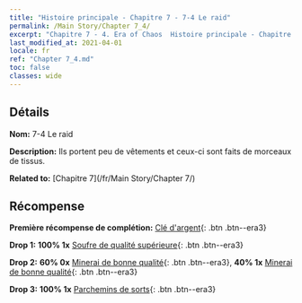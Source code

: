 ```yaml
---
title: "Histoire principale - Chapitre 7 - 7-4 Le raid"
permalink: /Main Story/Chapter 7_4/
excerpt: "Chapitre 7 - 4. Era of Chaos  Histoire principale - Chapitre 7_4. 7-4 Le raid"
last_modified_at: 2021-04-01
locale: fr
ref: "Chapter 7_4.md"
toc: false
classes: wide
---
```


## Détails

 **Nom:** 7-4 Le raid

 **Description:** Ils portent peu de vêtements et ceux-ci sont faits de morceaux de tissus.

 **Related to:** [Chapitre 7](/fr/Main Story/Chapter 7/)

## Récompense

 **Première récompense de complétion:** [Clé d'argent](/fr/Items/con_693/){: .btn .btn--era3}

 **Drop 1:** **100% 1x** [Soufre de qualité supérieure](/fr/Items/mat_22/){: .btn .btn--era3}

 **Drop 2:** **60% 0x** [Minerai de bonne qualité](/fr/Items/mat_12/){: .btn .btn--era3}, **40% 1x** [Minerai de bonne qualité](/fr/Items/mat_12/){: .btn .btn--era3}

 **Drop 3:** **100% 1x** [Parchemins de sorts](/fr/Items/con_694/){: .btn .btn--era3}


